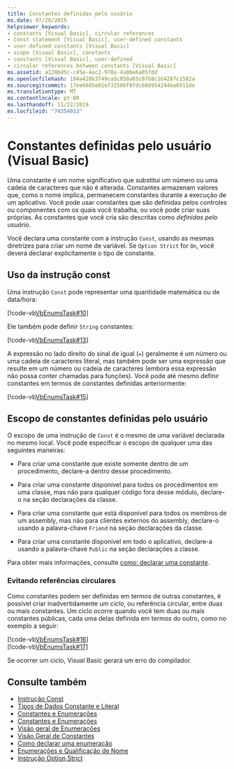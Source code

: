 ```yaml
---
title: Constantes definidas pelo usuário
ms.date: 07/20/2015
helpviewer_keywords:
- constants [Visual Basic], circular references
- Const statement [Visual Basic], user-defined constants
- user-defined constants [Visual Basic]
- scope [Visual Basic], constants
- constants [Visual Basic], user-defined
- circular references between constants [Visual Basic]
ms.assetid: a1206d5c-c45e-4ac2-970a-4a0be6a05fdd
ms.openlocfilehash: 194a420b3749ca5c858a65c07b8c164287c1582a
ms.sourcegitcommit: 17ee6605e01ef32506f8fdc686954244ba6911de
ms.translationtype: MT
ms.contentlocale: pt-BR
ms.lasthandoff: 11/22/2019
ms.locfileid: "74354013"
---
```

# <a name="user-defined-constants-visual-basic"></a>Constantes definidas pelo usuário (Visual Basic)
Uma constante é um nome significativo que substitui um número ou uma cadeia de caracteres que não é alterada. Constantes armazenam valores que, como o nome implica, permanecem constantes durante a execução de um aplicativo. Você pode usar constantes que são definidas pelos controles ou componentes com os quais você trabalha, ou você pode criar suas próprias. As constantes que você cria são descritas como *definidas pelo usuário*.  
  
 Você declara uma constante com a instrução `Const`, usando as mesmas diretrizes para criar um nome de variável. Se `Option Strict` for `On`, você deverá declarar explicitamente o tipo de constante.  
  
## <a name="const-statement-usage"></a>Uso da instrução const  
 Uma instrução `Const` pode representar uma quantidade matemática ou de data/hora:  
  
 [!code-vb[VbEnumsTask#10](~/samples/snippets/visualbasic/VS_Snippets_VBCSharp/VbEnumsTask/VB/Class2.vb#10)]  
  
 Ele também pode definir `String` constantes:  
  
 [!code-vb[VbEnumsTask#13](~/samples/snippets/visualbasic/VS_Snippets_VBCSharp/VbEnumsTask/VB/Class2.vb#13)]  
  
 A expressão no lado direito do sinal de igual (`=`) geralmente é um número ou uma cadeia de caracteres literal, mas também pode ser uma expressão que resulte em um número ou cadeia de caracteres (embora essa expressão não possa conter chamadas para funções). Você pode até mesmo definir constantes em termos de constantes definidas anteriormente:  
  
 [!code-vb[VbEnumsTask#15](~/samples/snippets/visualbasic/VS_Snippets_VBCSharp/VbEnumsTask/VB/Class2.vb#15)]  
  
## <a name="scope-of-user-defined-constants"></a>Escopo de constantes definidas pelo usuário  
 O escopo de uma instrução de `Const` é o mesmo de uma variável declarada no mesmo local. Você pode especificar o escopo de qualquer uma das seguintes maneiras:  
  
- Para criar uma constante que existe somente dentro de um procedimento, declare-a dentro desse procedimento.  
  
- Para criar uma constante disponível para todos os procedimentos em uma classe, mas não para qualquer código fora desse módulo, declare-o na seção declarações da classe.  
  
- Para criar uma constante que está disponível para todos os membros de um assembly, mas não para clientes externos do assembly, declare-o usando a palavra-chave `Friend` na seção declarações da classe.  
  
- Para criar uma constante disponível em todo o aplicativo, declare-a usando a palavra-chave `Public` na seção declarações a classe.  
  
 Para obter mais informações, consulte [como: declarar uma constante](../../../../visual-basic/programming-guide/language-features/constants-enums/how-to-declare-a-constant.md).  
  
### <a name="avoiding-circular-references"></a>Evitando referências circulares  
 Como constantes podem ser definidas em termos de outras constantes, é possível criar inadvertidamente um *ciclo*, ou referência circular, entre duas ou mais constantes. Um ciclo ocorre quando você tem duas ou mais constantes públicas, cada uma delas definida em termos do outro, como no exemplo a seguir:  
  
 [!code-vb[VbEnumsTask#16](~/samples/snippets/visualbasic/VS_Snippets_VBCSharp/VbEnumsTask/VB/Class2.vb#16)]  
[!code-vb[VbEnumsTask#17](~/samples/snippets/visualbasic/VS_Snippets_VBCSharp/VbEnumsTask/VB/Class2.vb#17)]  
  
 Se ocorrer um ciclo, Visual Basic gerará um erro do compilador.  
  
## <a name="see-also"></a>Consulte também

- [Instrução Const](../../../../visual-basic/language-reference/statements/const-statement.md)
- [Tipos de Dados Constante e Literal](../../../../visual-basic/programming-guide/language-features/constants-enums/constant-and-literal-data-types.md)
- [Constantes e Enumerações](../../../../visual-basic/programming-guide/language-features/constants-enums/index.md)
- [Constantes e Enumerações](../../../../visual-basic/language-reference/constants-and-enumerations.md)
- [Visão geral de Enumerações](../../../../visual-basic/programming-guide/language-features/constants-enums/enumerations-overview.md)
- [Visão Geral de Constantes](../../../../visual-basic/programming-guide/language-features/constants-enums/constants-overview.md)
- [Como declarar uma enumeração](../../../../visual-basic/programming-guide/language-features/constants-enums/how-to-declare-enumerations.md)
- [Enumerações e Qualificação de Nome](../../../../visual-basic/programming-guide/language-features/constants-enums/enumerations-and-name-qualification.md)
- [Instrução Option Strict](../../../../visual-basic/language-reference/statements/option-strict-statement.md)

